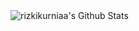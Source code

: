 <img align="left" alt="rizkikurniaa's Github Stats" src="https://github-readme-stats.vercel.app/api?username=rizkikurniaa&show_icons=true&hide_border=true" />